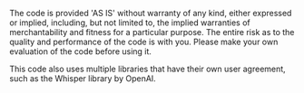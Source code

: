 The code is provided 'AS IS' without warranty of any kind, either expressed or implied, including, but not limited to, the implied warranties of merchantability and fitness for a particular purpose. The entire risk as to the quality and performance of the code is with you. Please make your own evaluation of the code before using it.

This code also uses multiple libraries that have their own user agreement, such as the Whisper library by OpenAI.
